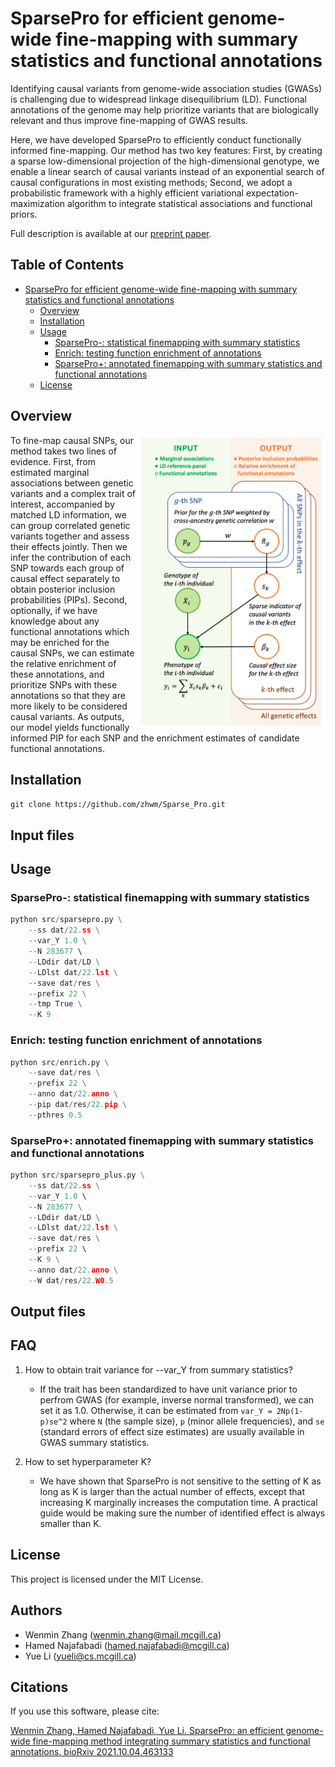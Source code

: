# SparsePro for efficient genome-wide fine-mapping with summary statistics and functional annotations

Identifying causal variants from genome-wide association studies (GWASs) is challenging due to widespread linkage disequilibrium (LD). Functional annotations of the genome may help prioritize variants that are biologically relevant and thus improve fine-mapping of GWAS results.

Here, we have developed SparsePro to efficiently conduct functionally informed fine-mapping. Our method has two key features: First, by creating a sparse low-dimensional projection of the high-dimensional genotype, we enable a linear search of causal variants instead of an exponential search of causal configurations in most existing methods; Second, we adopt a probabilistic framework with a highly efficient variational expectation-maximization algorithm to integrate statistical associations and functional priors.

Full description is available at our [preprint paper](https://www.biorxiv.org/content/10.1101/2021.10.04.463133v1). 


## Table of Contents

- [SparsePro for efficient genome-wide fine-mapping with summary statistics and functional annotations](#sparsepro-for-efficient-genome-wide-fine-mapping-with-summary-statistics-and-functional-annotations)
  * [Overview](#overview)
  * [Installation](#installation)
  * [Usage](#usage)
    + [SparsePro-: statistical finemapping with summary statistics](#sparsepro---statistical-finemapping-with-summary-statistics)
    + [Enrich: testing function enrichment of annotations](#enrich--testing-function-enrichment-of-annotations)
    + [SparsePro+: annotated finemapping with summary statistics and functional annotations](#sparsepro---annotated-finemapping-with-summary-statistics-and-functional-annotations)
  * [License](#license)

## Overview 

<img align="right" src="doc/Fig1.png" width=60% height=60%>
To fine-map causal SNPs, our method takes two lines of evidence. First, from estimated marginal associations between genetic variants and a complex trait of interest, accompanied by matched LD information, we can group correlated genetic variants together and assess their effects jointly. Then we infer the contribution of each SNP towards each group of causal effect separately to obtain posterior inclusion probabilities (PIPs). Second, optionally, if we have knowledge about any functional annotations which may be enriched for the causal SNPs, we can estimate the relative enrichment of these annotations, and prioritize SNPs with these annotations so that they are more likely to be considered causal variants. As outputs, our model yields functionally informed PIP for each SNP and the enrichment estimates of candidate functional annotations.

## Installation

`git clone https://github.com/zhwm/Sparse_Pro.git`



## Input files

## Usage

### SparsePro-: statistical finemapping with summary statistics

```python
python src/sparsepro.py \
    --ss dat/22.ss \
    --var_Y 1.0 \
    --N 283677 \ 
    --LDdir dat/LD \
    --LDlst dat/22.lst \
    --save dat/res \
    --prefix 22 \
    --tmp True \
    --K 9 
```

### Enrich: testing function enrichment of annotations

```python
python src/enrich.py \
    --save dat/res \
    --prefix 22 \
    --anno dat/22.anno \
    --pip dat/res/22.pip \
    --pthres 0.5
```

### SparsePro+: annotated finemapping with summary statistics and functional annotations 

```python
python src/sparsepro_plus.py \
    --ss dat/22.ss \
    --var_Y 1.0 \ 
    --N 283677 \
    --LDdir dat/LD \
    --LDlst dat/22.lst \
    --save dat/res \
    --prefix 22 \ 
    --K 9 \
    --anno dat/22.anno \
    --W dat/res/22.W0.5 
```
## Output files

## FAQ

1. How to obtain trait variance for --var_Y from summary statistics?

   - If the trait has been standardized to have unit variance prior to perfrom GWAS (for example, inverse normal transformed), we can set it as 1.0. Otherwise, it can be estimated from `var_Y = 2Np(1-p)se^2`  where `N` (the sample size), `p` (minor allele frequencies), and `se` (standard errors of effect size estimates) are usually available in GWAS summary statistics.

2. How to set hyperparameter K?

   - We have shown that SparsePro is not sensitive to the setting of K as long as K is larger than the actual number of effects, except that increasing K marginally increases the computation time. A practical guide would be making sure the number of identified effect is always smaller than K.   

## License

This project is licensed under the MIT License.

## Authors

- Wenmin Zhang (wenmin.zhang@mail.mcgill.ca)
- Hamed Najafabadi (hamed.najafabadi@mcgill.ca)
- Yue Li (yueli@cs.mcgill.ca)

## Citations

If you use this software, please cite:

[Wenmin Zhang, Hamed Najafabadi, Yue Li. SparsePro: an efficient genome-wide fine-mapping method integrating summary statistics and functional annotations. bioRxiv 2021.10.04.463133](https://doi.org/10.1101/2021.10.04.463133)
